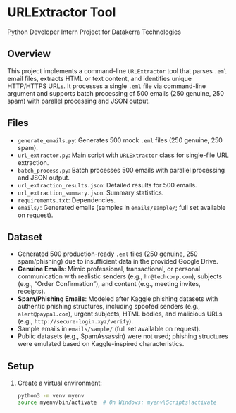  
# URLExtractor Tool
Python Developer Intern Project for Datakerra Technologies

## Overview
This project implements a command-line `URLExtractor` tool that parses `.eml` email files, extracts HTML or text content, and identifies unique HTTP/HTTPS URLs. It processes a single `.eml` file via command-line argument and supports batch processing of 500 emails (250 genuine, 250 spam) with parallel processing and JSON output.

## Files
- `generate_emails.py`: Generates 500 mock `.eml` files (250 genuine, 250 spam).
- `url_extractor.py`: Main script with `URLExtractor` class for single-file URL extraction.
- `batch_process.py`: Batch processes 500 emails with parallel processing and JSON output.
- `url_extraction_results.json`: Detailed results for 500 emails.
- `url_extraction_summary.json`: Summary statistics.
- `requirements.txt`: Dependencies.
- `emails/`: Generated emails (samples in `emails/sample/`; full set available on request).

## Dataset
- Generated 500 production-ready `.eml` files (250 genuine, 250 spam/phishing) due to insufficient data in the provided Google Drive.
- **Genuine Emails**: Mimic professional, transactional, or personal communication with realistic senders (e.g., `hr@techcorp.com`), subjects (e.g., “Order Confirmation”), and content (e.g., meeting invites, receipts).
- **Spam/Phishing Emails**: Modeled after Kaggle phishing datasets with authentic phishing structures, including spoofed senders (e.g., `alert@paypa1.com`), urgent subjects, HTML bodies, and malicious URLs (e.g., `http://secure-login.xyz/verify`).
- Sample emails in `emails/sample/` (full set available on request).
- Public datasets (e.g., SpamAssassin) were not used; phishing structures were emulated based on Kaggle-inspired characteristics.

## Setup
1. Create a virtual environment:
   ```bash
   python3 -m venv myenv
   source myenv/bin/activate  # On Windows: myenv\Scripts\activate